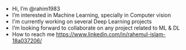 -  Hi, I’m @rahim1983
-  I’m interested in Machine Learning, specially in Computer vision 
-  I'm currently working on several Deep Learning projects
-  I’m looking forward to collaborate on any project related to ML & DL
-  How to reach me https://www.linkedin.com/in/rahemul-islam-18a037206/ 

<!---
rahim1983/rahim1983 is a ✨ special ✨ repository because its `README.md` (this file) appears on your GitHub profile.
You can click the Preview link to take a look at your changes.
--->
